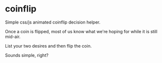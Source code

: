 # coinflip

Simple css/js animated coinflip decision helper.

Once a coin is flipped, most of us know what we're hoping for while it is still mid-air. 

List your two desires and then flip the coin. 

Sounds simple, right?